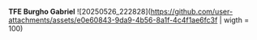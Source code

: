 **TFE Burgho Gabriel**
![20250526_222828](https://github.com/user-attachments/assets/e0e60843-9da9-4b56-8a1f-4c4f1ae6fc3f | wigth = 100)
